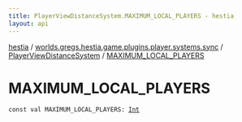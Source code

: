 ```yaml
---
title: PlayerViewDistanceSystem.MAXIMUM_LOCAL_PLAYERS - hestia
layout: api
---
```


<div class='api-docs-breadcrumbs'><a href="../../index.html">hestia</a> / <a href="../index.html">worlds.gregs.hestia.game.plugins.player.systems.sync</a> / <a href="index.html">PlayerViewDistanceSystem</a> / <a href="./-m-a-x-i-m-u-m_-l-o-c-a-l_-p-l-a-y-e-r-s.html">MAXIMUM_LOCAL_PLAYERS</a></div>

# MAXIMUM_LOCAL_PLAYERS

<div class="signature"><code><span class="keyword">const</span> <span class="keyword">val </span><span class="identifier">MAXIMUM_LOCAL_PLAYERS</span><span class="symbol">: </span><a href="https://kotlinlang.org/api/latest/jvm/stdlib/kotlin/-int/index.html"><span class="identifier">Int</span></a></code></div>
